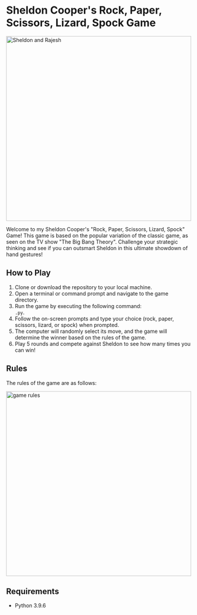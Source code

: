 # Sheldon Cooper's Rock, Paper, Scissors, Lizard, Spock Game

<img src="https://y.yarn.co/0e32c1f0-9755-460f-ad53-0d73ff40dafe_text.gif" alt="Sheldon and Rajesh" width="500">

Welcome to my Sheldon Cooper's "Rock, Paper, Scissors, Lizard, Spock" Game! This game is based on the popular variation of the classic game, as seen on the TV show "The Big Bang Theory". Challenge your strategic thinking and see if you can outsmart Sheldon in this ultimate showdown of hand gestures!

## How to Play

1. Clone or download the repository to your local machine.
2. Open a terminal or command prompt and navigate to the game directory.
3. Run the game by executing the following command:  
```.py```.
5. Follow the on-screen prompts and type your choice (rock, paper, scissors, lizard, or spock) when prompted.
6. The computer will randomly select its move, and the game will determine the winner based on the rules of the game.
7. Play 5 rounds and compete against Sheldon to see how many times you can win!

## Rules

The rules of the game are as follows:

<img src="https://i.pinimg.com/originals/88/0e/84/880e842a560ded3068ad417527b62e49.png" alt="game rules" height="500">

## Requirements

- Python 3.9.6



